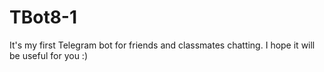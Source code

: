 # TBot8-1
It's my first Telegram bot for friends and classmates chatting.
I hope it will be useful for you :)
